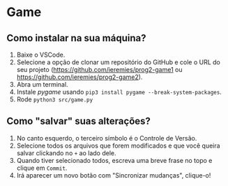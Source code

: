 # Game

## Como instalar na sua máquina?

1. Baixe o VSCode.
2. Selecione a opção de clonar um repositório do GitHub e cole o URL do seu projeto (https://github.com/ieremies/prog2-game1 ou https://github.com/ieremies/prog2-game2).
3. Abra um terminal.
4. Instale *pygame* usando `pip3 install pygame --break-system-packages`.
5. Rode `python3 src/game.py`


## Como "salvar" suas alterações?

1. No canto esquerdo, o terceiro símbolo é o Controle de Versão. 
2. Selecione todos os arquivos que forem modificados e que você queira salvar clickando no `+` ao lado dele.
3. Quando tiver selecionado todos, escreva uma breve frase no topo e clique em `Commit`.
4. Irá aparecer um novo botão com "Sincronizar mudanças", clique-o!

